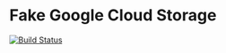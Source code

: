 # Fake Google Cloud Storage

[![Build Status](https://travis-ci.com/agua3/fake-gcs.svg?branch=master)](https://travis-ci.com/agua3/fake-gcs)